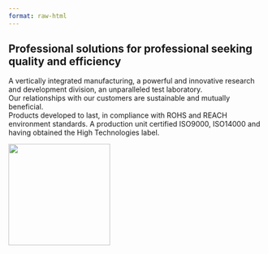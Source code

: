 ```yaml
---
format: raw-html
---
```

<h2 class="pb-3">Professional solutions for professional seeking quality and efficiency</h2>

<p>

A vertically integrated manufacturing, a powerful and innovative research and
development division, an unparalleled test laboratory.
<br>
Our relationships with our customers are sustainable and mutually beneficial.
<br>
Products developed to last, in compliance with ROHS and REACH environment standards. 
A production unit certified ISO9000, ISO14000 and having obtained the High Technologies label.

</p>
<img src="../img/r-logos.png" width="200px">

